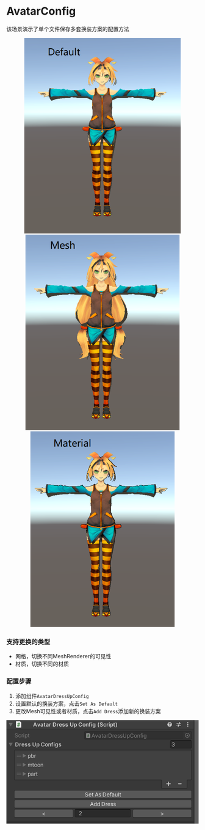 # AvatarConfig

该场景演示了单个文件保存多套换装方案的配置方法

<center class="half">
<img src="../pics/AvatarConfig_0.png" height="512"/><img src="../pics/AvatarConfig_1.png" height="512"/><img src="../pics/AvatarConfig_2.png" height="512"/>
</center>

### 支持更换的类型
- 网格，切换不同MeshRenderer的可见性
- 材质，切换不同的材质

### 配置步骤
1. 添加组件`AvatarDressUpConfig`
2. 设置默认的换装方案，点击`Set As Default`
3. 更改Mesh可见性或者材质，点击`Add Dress`添加新的换装方案

![glb](../pics/AvatarConfig_3.png)


